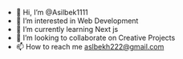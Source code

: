 - 👋 Hi, I’m @Asilbek1111
- 👀 I’m interested in Web Development
- 🌱 I’m currently learning Next js
- 💞️ I’m looking to collaborate on Creative Projects
- 📫 How to reach me aslbekh222@gmail.com

<!---
Asilbek1111/Asilbek1111 is a ✨ special ✨ repository because its `README.md` (this file) appears on your GitHub profile.
You can click the Preview link to take a look at your changes.
--->
